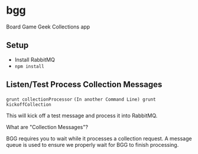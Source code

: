 # bgg
Board Game Geek Collections app

## Setup
* Install RabbitMQ
* `npm install`

## Listen/Test Process Collection Messages
`grunt collectionProcessor`
`(In another Command Line) grunt kickoffCollection`

This will kick off a test message and process it into RabbitMQ.

What are "Collection Messages"?

BGG requires you to wait while it processes a collection request. 
A message queue is used to ensure we properly wait for BGG to finish processing.
